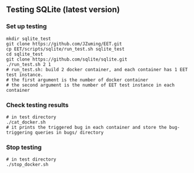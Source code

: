 ## Testing SQLite (latest version)
### Set up testing
```shell
mkdir sqlite_test
git clone https://github.com/JZuming/EET.git
cp EET/scripts/sqlite/run_test.sh sqlite_test
cd sqlite_test
git clone https://github.com/sqlite/sqlite.git
./run_test.sh 2 1 
# run_test.sh: build 2 docker container, and each container has 1 EET test instance.
# the first argument is the number of docker container
# the second argument is the number of EET test instance in each container
```

### Check testing results
```shell
# in test directory
./cat_docker.sh 
# it prints the triggered bug in each container and store the bug-triggering queries in bugs/ directory
```

### Stop testing
```shell
# in test directory
./stop_docker.sh
```

